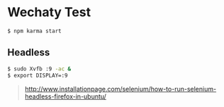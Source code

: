 # Wechaty Test

```
$ npm karma start
```

## Headless

```bash
$ sudo Xvfb :9 -ac &
$ export DISPLAY=:9
```
> http://www.installationpage.com/selenium/how-to-run-selenium-headless-firefox-in-ubuntu/

